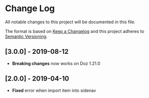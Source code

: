 # Change Log
All notable changes to this project will be documented in this file.

The format is based on [Keep a Changelog](http://keepachangelog.com/)
and this project adheres to [Semantic Versioning](http://semver.org/).

## [3.0.0] - 2019-08-12
- **Breaking changes** now works on Doz 1.21.0

## [2.0.0] - 2019-04-10
- **Fixed** error when import item into sidenav

